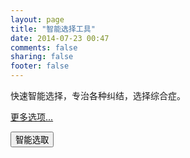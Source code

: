 ```yaml
---
layout: page
title: "智能选择工具"
date: 2014-07-23 00:47
comments: false
sharing: false
footer: false
---
```

<script type="text/javascript" src="/javascripts/libs/jquery-1.8.3.min.js"></script>
<script type="text/javascript" src="/javascripts/sunny/randomDecision.js"></script>
快速智能选择，专治各种纠结，选择综合症。
<div id = "choicesInput"><ol></ol>
</div>
<div>
	<a id="addMore" href="#">更多选项...<a/>
    <p><input id='getResultBtn' type='button' value='智能选取' /></p>
    <div id="choiceResult"></div>
</div>
